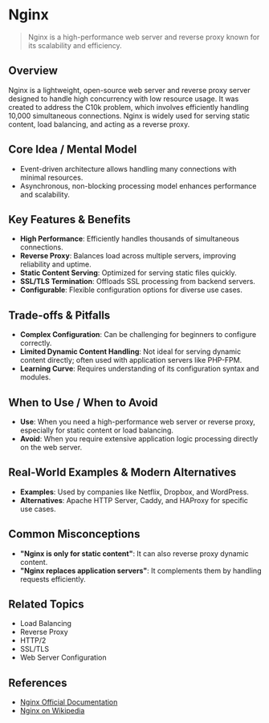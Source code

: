 # Nginx

> Nginx is a high-performance web server and reverse proxy known for its scalability and efficiency.

## Overview
Nginx is a lightweight, open-source web server and reverse proxy server designed to handle high concurrency with low resource usage. It was created to address the C10k problem, which involves efficiently handling 10,000 simultaneous connections. Nginx is widely used for serving static content, load balancing, and acting as a reverse proxy.

## Core Idea / Mental Model
- Event-driven architecture allows handling many connections with minimal resources.
- Asynchronous, non-blocking processing model enhances performance and scalability.

## Key Features & Benefits
- **High Performance**: Efficiently handles thousands of simultaneous connections.
- **Reverse Proxy**: Balances load across multiple servers, improving reliability and uptime.
- **Static Content Serving**: Optimized for serving static files quickly.
- **SSL/TLS Termination**: Offloads SSL processing from backend servers.
- **Configurable**: Flexible configuration options for diverse use cases.

## Trade-offs & Pitfalls
- **Complex Configuration**: Can be challenging for beginners to configure correctly.
- **Limited Dynamic Content Handling**: Not ideal for serving dynamic content directly; often used with application servers like PHP-FPM.
- **Learning Curve**: Requires understanding of its configuration syntax and modules.

## When to Use / When to Avoid
- **Use**: When you need a high-performance web server or reverse proxy, especially for static content or load balancing.
- **Avoid**: When you require extensive application logic processing directly on the web server.

## Real-World Examples & Modern Alternatives
- **Examples**: Used by companies like Netflix, Dropbox, and WordPress.
- **Alternatives**: Apache HTTP Server, Caddy, and HAProxy for specific use cases.

## Common Misconceptions
- **"Nginx is only for static content"**: It can also reverse proxy dynamic content.
- **"Nginx replaces application servers"**: It complements them by handling requests efficiently.

## Related Topics
- Load Balancing
- Reverse Proxy
- HTTP/2
- SSL/TLS
- Web Server Configuration

## References
- [Nginx Official Documentation](https://nginx.org/en/docs/)  
- [Nginx on Wikipedia](https://en.wikipedia.org/wiki/Nginx)